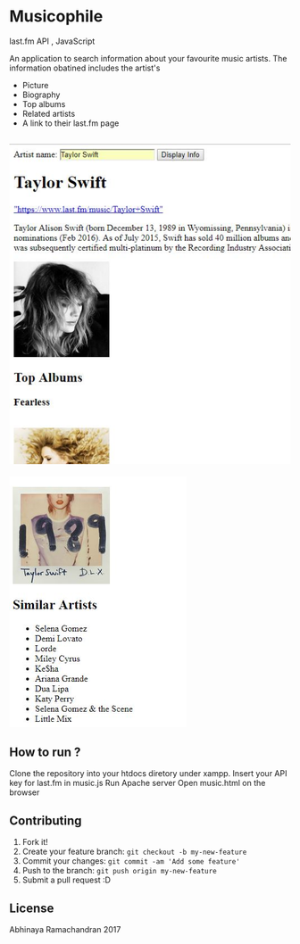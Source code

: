 # Musicophile
last.fm API , JavaScript

An application to search information about your favourite music artists.
The information obatined includes the artist's
- Picture
- Biography
- Top albums
- Related artists
- A link to their last.fm page

![alt musicophile](screenshots/musicophile1.JPG "")
------------------------------------------------------------
![alt musicophile](screenshots/musicophile2.JPG "")

## How to run ?

Clone the repository into your htdocs diretory under xampp. 
Insert your API key for last.fm in music.js
Run Apache server
Open music.html on the browser


## Contributing

1. Fork it!
2. Create your feature branch: `git checkout -b my-new-feature`
3. Commit your changes: `git commit -am 'Add some feature'`
4. Push to the branch: `git push origin my-new-feature`
5. Submit a pull request :D

## License

Abhinaya Ramachandran 2017
